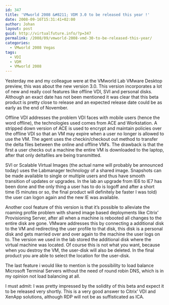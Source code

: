 ```yaml
---
id: 347
title: 'VMworld 2008 &#8211; VDM 3.0 to be released this year !'
date: 2008-09-16T15:31:41+02:00
author: Johan
layout: post
guid: http://virtualfuture.info/?p=347
permalink: /2008/09/vmworld-2008-vmd-30-to-be-released-this-year/
categories:
  - VMworld 2008 Vegas
tags:
  - VDI
  - VDM
  - VMworld 2008
---
```

Yesterday me and my colleague were at the VMworld Lab VMware Desktop preview, this was about the new version 3.0. This version incorporates a lot of new and really cool features like offline VDI, SVI and personal disks. Although an exact date has not been mentioned it was clear that this beta product is pretty close to release and an expected release date could be as early as the end of November. <!--more-->

Offline VDI addresses the problem VDI faces with mobile users (hence the word offline), the technologies used comes from ACE and Workstation. A stripped down version of ACE is used to encrypt and maintain policies over the offline VDI so that an VM may expire when a user no longer is allowed to use the VM. The agent uses the checkin/checkout out method to transfer the delta files between the online and offline VM&#8217;s. The drawback is that the first a user checks out a machine the entire VM is downloaded to the laptop, after that only deltafiles are being transmitted.

SVI or Scalable Virtual Images (the actual name will probably be announced today) uses the Labmanager technology of a shared image. Snapshots can be made available to single or multiple users and thus have smooth transition of updates or upgrades. In the lab an upgrade from IE6 to IE7 has been done and the only thing a user has to do is logoff and after a short time (5 minutes or so, the final product will definitely be faster I was told) the user can logon again and the new IE was available.

Another cool feature of this version is that it&#8217;s possible to alleviate the roaming profile problem with shared image based deployments like Citrix&#8217; Provisioning Server, after all when a machine is rebooted all changes to the entire disk are gone. VMware addresses this by connecting a additional disk to the VM and redirecting the user profile to that disk, this disk is a personal disk and gets married over and over again to the machine the user logs on to. The version we used in the lab stored the additional disk where the virtual machine was located. Of course this is not what you want, because when you destroy the VM, the user-disk will also be deleted. In the final product you are able to select the location for the user-disk.

The last feature i would like to mention is the possibility to load balance Microsoft Terminal Servers without the need of round robin DNS, which is in my opinion not load balancing at all.

I must admit: I was pretty impressed by the solidity of this beta and expect it to be released very shortly. This is a very good answer to Citrix&#8217; VDI and XenApp solutions, although RDP will not be as suffisticated as ICA.